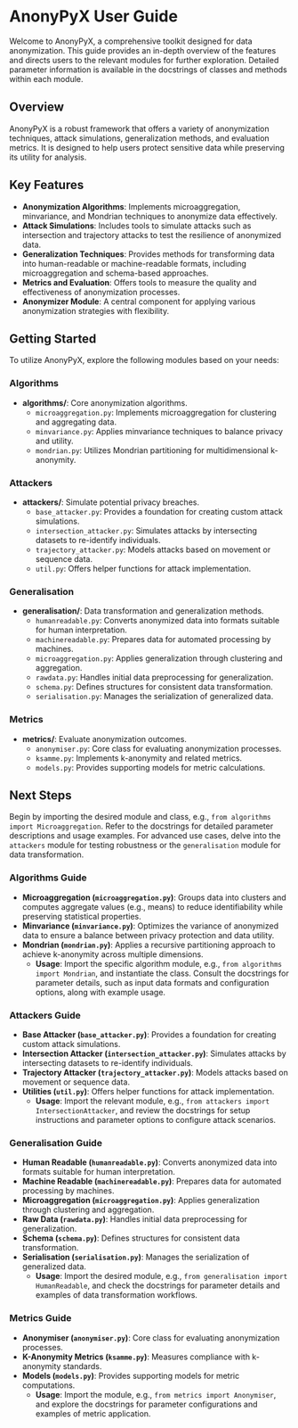 # AnonyPyX User Guide

Welcome to AnonyPyX, a comprehensive toolkit designed for data anonymization. This guide provides an in-depth overview of the features and directs users to the relevant modules for further exploration. Detailed parameter information is available in the docstrings of classes and methods within each module.

## Overview
AnonyPyX is a robust framework that offers a variety of anonymization techniques, attack simulations, generalization methods, and evaluation metrics. It is designed to help users protect sensitive data while preserving its utility for analysis.

## Key Features
- **Anonymization Algorithms**: Implements microaggregation, minvariance, and Mondrian techniques to anonymize data effectively.
- **Attack Simulations**: Includes tools to simulate attacks such as intersection and trajectory attacks to test the resilience of anonymized data.
- **Generalization Techniques**: Provides methods for transforming data into human-readable or machine-readable formats, including microaggregation and schema-based approaches.
- **Metrics and Evaluation**: Offers tools to measure the quality and effectiveness of anonymization processes.
- **Anonymizer Module**: A central component for applying various anonymization strategies with flexibility.

## Getting Started
To utilize AnonyPyX, explore the following modules based on your needs:

### Algorithms
- **algorithms/**: Core anonymization algorithms.
  - `microaggregation.py`: Implements microaggregation for clustering and aggregating data.
  - `minvariance.py`: Applies minvariance techniques to balance privacy and utility.
  - `mondrian.py`: Utilizes Mondrian partitioning for multidimensional k-anonymity.

### Attackers
- **attackers/**: Simulate potential privacy breaches.
  - `base_attacker.py`: Provides a foundation for creating custom attack simulations.
  - `intersection_attacker.py`: Simulates attacks by intersecting datasets to re-identify individuals.
  - `trajectory_attacker.py`: Models attacks based on movement or sequence data.
  - `util.py`: Offers helper functions for attack implementation.

### Generalisation
- **generalisation/**: Data transformation and generalization methods.
  - `humanreadable.py`: Converts anonymized data into formats suitable for human interpretation.
  - `machinereadable.py`: Prepares data for automated processing by machines.
  - `microaggregation.py`: Applies generalization through clustering and aggregation.
  - `rawdata.py`: Handles initial data preprocessing for generalization.
  - `schema.py`: Defines structures for consistent data transformation.
  - `serialisation.py`: Manages the serialization of generalized data.

### Metrics
- **metrics/**: Evaluate anonymization outcomes.
  - `anonymiser.py`: Core class for evaluating anonymization processes.
  - `ksamme.py`: Implements k-anonymity and related metrics.
  - `models.py`: Provides supporting models for metric calculations.

## Next Steps
Begin by importing the desired module and class, e.g., `from algorithms import Microaggregation`. Refer to the docstrings for detailed parameter descriptions and usage examples. For advanced use cases, delve into the `attackers` module for testing robustness or the `generalisation` module for data transformation.

### Algorithms Guide
- **Microaggregation (`microaggregation.py`)**: Groups data into clusters and computes aggregate values (e.g., means) to reduce identifiability while preserving statistical properties.
- **Minvariance (`minvariance.py`)**: Optimizes the variance of anonymized data to ensure a balance between privacy protection and data utility.
- **Mondrian (`mondrian.py`)**: Applies a recursive partitioning approach to achieve k-anonymity across multiple dimensions.
  - **Usage**: Import the specific algorithm module, e.g., `from algorithms import Mondrian`, and instantiate the class. Consult the docstrings for parameter details, such as input data formats and configuration options, along with example usage.

### Attackers Guide
- **Base Attacker (`base_attacker.py`)**: Provides a foundation for creating custom attack simulations.
- **Intersection Attacker (`intersection_attacker.py`)**: Simulates attacks by intersecting datasets to re-identify individuals.
- **Trajectory Attacker (`trajectory_attacker.py`)**: Models attacks based on movement or sequence data.
- **Utilities (`util.py`)**: Offers helper functions for attack implementation.
  - **Usage**: Import the relevant module, e.g., `from attackers import IntersectionAttacker`, and review the docstrings for setup instructions and parameter options to configure attack scenarios.

### Generalisation Guide
- **Human Readable (`humanreadable.py`)**: Converts anonymized data into formats suitable for human interpretation.
- **Machine Readable (`machinereadable.py`)**: Prepares data for automated processing by machines.
- **Microaggregation (`microaggregation.py`)**: Applies generalization through clustering and aggregation.
- **Raw Data (`rawdata.py`)**: Handles initial data preprocessing for generalization.
- **Schema (`schema.py`)**: Defines structures for consistent data transformation.
- **Serialisation (`serialisation.py`)**: Manages the serialization of generalized data.
  - **Usage**: Import the desired module, e.g., `from generalisation import HumanReadable`, and check the docstrings for parameter details and examples of data transformation workflows.

### Metrics Guide
- **Anonymiser (`anonymiser.py`)**: Core class for evaluating anonymization processes.
- **K-Anonymity Metrics (`ksamme.py`)**: Measures compliance with k-anonymity standards.
- **Models (`models.py`)**: Provides supporting models for metric computations.
  - **Usage**: Import the module, e.g., `from metrics import Anonymiser`, and explore the docstrings for parameter configurations and examples of metric application.